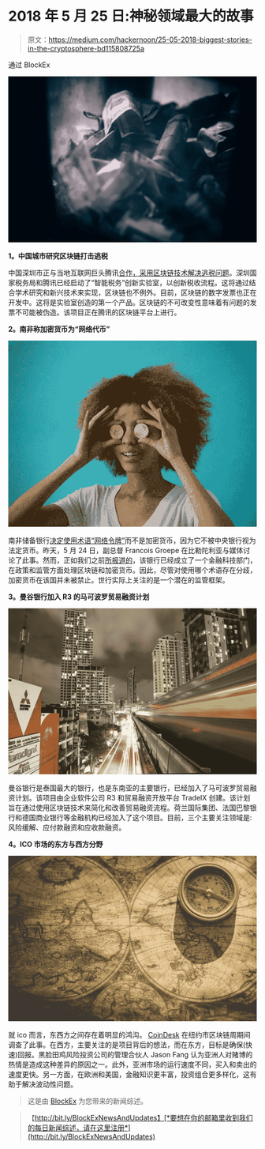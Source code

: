# 2018 年 5 月 25 日:神秘领域最大的故事

> 原文：<https://medium.com/hackernoon/25-05-2018-biggest-stories-in-the-cryptosphere-bd115808725a>

通过 BlockEx

![](img/7d81f9ccbf37c6bffe1c02b4993ea7f2.png)

**1。中国城市研究区块链打击逃税**

中国深圳市正与当地互联网巨头腾讯[合作，采用区块链技术解决逃税问题](https://www.coindesk.com/tencent-partners-with-city-authority-to-combat-tax-evasion-with-blockchain/)。深圳国家税务局和腾讯已经启动了“智能税务”创新实验室，以创新税收流程。这将通过结合学术研究和新兴技术来实现，区块链也不例外。目前，区块链的数字发票也正在开发中。这将是实验室创造的第一个产品。区块链的不可改变性意味着有问题的发票不可能被伪造。该项目正在腾讯的区块链平台上进行。

**2。南非称加密货币为“网络代币”**

![](img/bb6e839014abbf89fae9031313c56055.png)

南非储备银行[决定使用术语“网络令牌”](https://www.bloomberg.com/news/articles/2018-05-24/crypto-money-is-a-token-not-a-currency-s-africa-s-sarb-says)而不是加密货币，因为它不被中央银行视为法定货币。昨天，5 月 24 日，副总督 Francois Groepe 在比勒陀利亚与媒体讨论了此事。然而，正如我们之前[所报道的](/swlh/05-04-2018-biggest-stories-in-the-cryptosphere-2b40a3a2302)，该银行已经成立了一个金融科技部门，在政策和监管方面处理区块链和加密货币。因此，尽管对使用哪个术语存在分歧，加密货币在该国并未被禁止。世行实际上关注的是一个潜在的监管框架。

**3。曼谷银行加入 R3 的马可波罗贸易融资计划**

![](img/5f32f3d6c8b95076c97a208cfcb040b3.png)

曼谷银行是泰国最大的银行，也是东南亚的主要银行，已经加入了马可波罗贸易融资计划。该项目由企业软件公司 R3 和贸易融资开放平台 TradeIX 创建。该计划旨在通过使用区块链技术来简化和改善贸易融资流程。荷兰国际集团、法国巴黎银行和德国商业银行等金融机构已经加入了这个项目。目前，三个主要关注领域是:风险缓解、应付款融资和应收款融资。

**4。ICO 市场的东方与西方分野**

![](img/c68ca16d35488a5c6666a170df78bfdb.png)

就 ico 而言，东西方之间存在着明显的鸿沟。 [CoinDesk](https://www.coindesk.com/bet-vs-buy-ico-market-serious-east-west-divide/) 在纽约市区块链周期间调查了此事。在西方，主要关注的是项目背后的想法，而在东方，目标是确保(快速)回报。黑脸田鸡风险投资公司的管理合伙人 Jason Fang 认为亚洲人对赌博的热情是造成这种差异的原因之一。此外，亚洲市场的运行速度不同，买入和卖出的速度更快。另一方面，在欧洲和美国，金融知识更丰富，投资组合更多样化，这有助于解决波动性问题。

> 这是由 [BlockEx](http://bit.ly/BlockEx_) 为您带来的新闻综述。

> 【http://bit.ly/BlockExNewsAndUpdates】[*要想在你的邮箱里收到我们的每日新闻综述，请在这里注册*](http://bit.ly/BlockExNewsAndUpdates)
